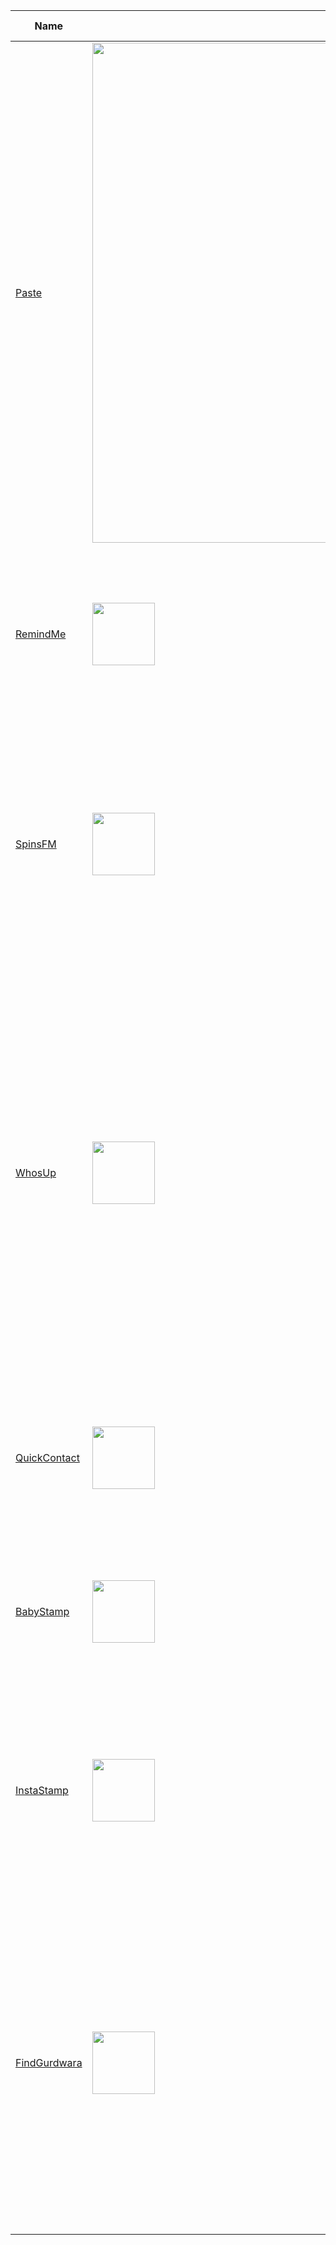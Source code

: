| Name |  Icon | Description  | Publish Date | Source Code |
| ---- | ----- | ------------ |  ------------| ----------- |
| [Paste][1] | <img src="http://dasmersingh.com/img/paste.jpg" width=800> |  Paste is an emoji search app to quickly search for and copy emoji and paste them anywhere else. | 07 January 2016 | [Link][1a] |
| [RemindMe][2] | <img src="http://dasmersingh.com/img/rm.jpg" width=100> | Have you ever thought to text someone for a birthday, special event, or anything else on a later date, but then forget to do it? Schedule to send a text or email at some time in the future. | 10 January 2014 | [Link][2a] |
| [SpinsFM][3] | <img src="http://dasmersingh.com/img/sfm.jpg" width=100> | SPINS.fm is reinventing the radio request line using social media. The app helps artists and radio stations engage fans by making it fun and easy to request songs on local radio – still the most proven way to drive demand for shows and increase sales. | 06 January 2014 | N/A |
| [WhosUp][4] | <img src="http://dasmersingh.com/img/wu.jpg" width=100> | A fun Facebook trivia game to play with friends. Sign in with Facebook and choose a deck of friends. Put your phone on your forehead and a friend from the deck will show up on your screen. Your friends will give you clues to help you guess who it is. If you get it right turn your phone face down. If you want to pass turn your phone face up. When the round is over, playback and share the hilarious video! | 04 December 2013 | N/A |
| [QuickContact][5] | <img src="http://dasmersingh.com/img/qc.jpg" width=100> | A quick and easy way to share your contact information. Simply fill out your information once and a QRCode is generated for you. | 06 November 2013 | [Link][5a] |
| [BabyStamp][6] | <img src="http://dasmersingh.com/img/bs.jpg" width=100> | A quick and easy way to share your contact information. Simply fill out your information once and a QRCode is generated for you. | 06 November 2013 | N/A |
| [InstaStamp][7] | <img src="http://dasmersingh.com/img/is.jpg" width=100> | Miss those old-fashioned photos with the time-stamped on the bottom corner? Take a photo or load an existing photo from your camera roll. The photo will automatically generate a timestamp  | 14 October 2013 | N/A |
| [FindGurdwara][8] | <img src="http://dasmersingh.com/img/fg.jpg" width=100> | The FindGurdwara project is a mission to consolidate a current and accurate database of the world's Gurdwaras. Find the closest Gurdwara to your home, workplace, or next vacation destination! All data is crowdsourced! Contribute by creating Add Gurdwara Requests and Photo Requests in the iPhone app. | 15 August 2013 | N/A |

[1]: http://dasmercodes.tumblr.com/post/136823078917/stop-swiping-just-paste
[1a]: https://github.com/dasmer/Paste
[2]: http://dasmersingh.com/apps/remindme/
[2a]: https://github.com/dasmer/RemindMe
[3]: http://www.spins.fm/ios
[4]: https://itunes.apple.com/us/app/whosup/id767987314
[5]: https://itunes.apple.com/us/app/quickcontact-qrcode-scanner/id735849910
[5a]: https://github.com/dasmer/QuickContact
[6]: http://itunes.apple.com/us/app/babystamp/id721125816
[7]: http://itunes.apple.com/us/app/instastamp/id704108902
[8]: http://dasmersingh.com/apps/findgurdwara/index.html
